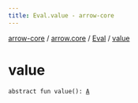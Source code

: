 ```yaml
---
title: Eval.value - arrow-core
---
```


[arrow-core](../../index.html) / [arrow.core](../index.html) / [Eval](index.html) / [value](./value.html)

# value

`abstract fun value(): `[`A`](index.html#A)